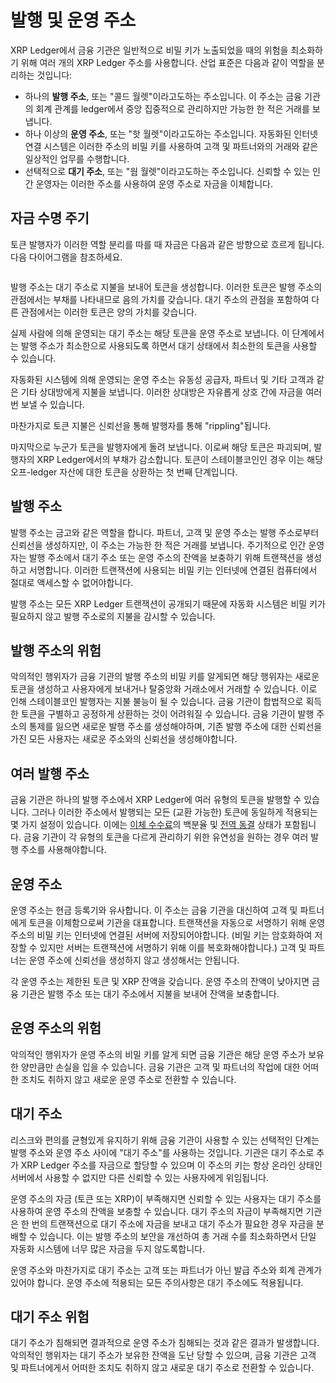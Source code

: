 # 발행 및 운영 주소

XRP Ledger에서 금융 기관은 일반적으로 비밀 키가 노출되었을 때의 위험을 최소화하기 위해 여러 개의 XRP Ledger 주소를 사용합니다. 산업 표준은 다음과 같이 역할을 분리하는 것입니다:

* 하나의 **발행 주소**, 또는 "콜드 월렛"이라고도하는 주소입니다. 이 주소는 금융 기관의 회계 관계를 ledger에서 중앙 집중적으로 관리하지만 가능한 한 적은 거래를 보냅니다.&#x20;
* 하나 이상의 **운영 주소**, 또는 "핫 월렛"이라고도하는 주소입니다. 자동화된 인터넷 연결 시스템은 이러한 주소의 비밀 키를 사용하여 고객 및 파트너와의 거래와 같은 일상적인 업무를 수행합니다.&#x20;
* 선택적으로 **대기 주소**, 또는 "웜 월렛"이라고도하는 주소입니다. 신뢰할 수 있는 인간 운영자는 이러한 주소를 사용하여 운영 주소로 자금을 이체합니다.&#x20;

## 자금 수명 주기

토큰 발행자가 이러한 역할 분리를 따를 때 자금은 다음과 같은 방향으로 흐르게 됩니다. 다음 다이어그램을 참조하세요.

<figure><img src="https://xrpl.org/img/issued-currency-funds-flow.svg" alt=""><figcaption></figcaption></figure>

발행 주소는 대기 주소로 지불을 보내어 토큰을 생성합니다. 이러한 토큰은 발행 주소의 관점에서는 부채를 나타내므로 음의 가치를 갖습니다. 대기 주소의 관점을 포함하여 다른 관점에서는 이러한 토큰은 양의 가치를 갖습니다.

실제 사람에 의해 운영되는 대기 주소는 해당 토큰을 운영 주소로 보냅니다. 이 단계에서는 발행 주소가 최소한으로 사용되도록 하면서 대기 상태에서 최소한의 토큰을 사용할 수 있습니다.

자동화된 시스템에 의해 운영되는 운영 주소는 유동성 공급자, 파트너 및 기타 고객과 같은 기타 상대방에게 지불을 보냅니다. 이러한 상대방은 자유롭게 상호 간에 자금을 여러 번 보낼 수 있습니다.

마찬가지로 토큰 지불은 신뢰선을 통해 발행자를 통해 "rippling"됩니다.

마지막으로 누군가 토큰을 발행자에게 돌려 보냅니다. 이로써 해당 토큰은 파괴되며, 발행자의 XRP Ledger에서의 부채가 감소합니다. 토큰이 스테이블코인인 경우 이는 해당 오프-ledger 자산에 대한 토큰을 상환하는 첫 번째 단계입니다.

## 발행 주소&#x20;

발행 주소는 금고와 같은 역할을 합니다. 파트너, 고객 및 운영 주소는 발행 주소로부터 신뢰선을 생성하지만, 이 주소는 가능한 한 적은 거래를 보냅니다. 주기적으로 인간 운영자는 발행 주소에서 대기 주소 또는 운영 주소의 잔액을 보충하기 위해 트랜잭션을 생성하고 서명합니다. 이러한 트랜잭션에 사용되는 비밀 키는 인터넷에 연결된 컴퓨터에서 절대로 액세스할 수 없어야합니다.

발행 주소는 모든 XRP Ledger 트랜잭션이 공개되기 때문에 자동화 시스템은 비밀 키가 필요하지 않고 발행 주소로의 지불을 감시할 수 있습니다.

## 발행 주소의 위험&#x20;

악의적인 행위자가 금융 기관의 발행 주소의 비밀 키를 알게되면 해당 행위자는 새로운 토큰을 생성하고 사용자에게 보내거나 탈중앙화 거래소에서 거래할 수 있습니다. 이로 인해 스테이블코인 발행자는 지불 불능이 될 수 있습니다. 금융 기관이 합법적으로 획득 한 토큰을 구별하고 공정하게 상환하는 것이 어려워질 수 있습니다. 금융 기관이 발행 주소의 통제를 잃으면 새로운 발행 주소를 생성해야하며, 기존 발행 주소에 대한 신뢰선을 가진 모든 사용자는 새로운 주소와의 신뢰선을 생성해야합니다.

## 여러 발행 주소&#x20;

금융 기관은 하나의 발행 주소에서 XRP Ledger에 여러 유형의 토큰을 발행할 수 있습니다. 그러나 이러한 주소에서 발행되는 모든 (교환 가능한) 토큰에 동일하게 적용되는 몇 가지 설정이 있습니다. 이에는 [이체 수수료](undefined-2.md)의 백분율 및 [전역 동결](undefined-1/) 상태가 포함됩니다. 금융 기관이 각 유형의 토큰을 다르게 관리하기 위한 유연성을 원하는 경우 여러 발행 주소를 사용해야합니다.

## 운영 주소&#x20;

운영 주소는 현금 등록기와 유사합니다. 이 주소는 금융 기관을 대신하여 고객 및 파트너에게 토큰을 이체함으로써 기관을 대표합니다. 트랜잭션을 자동으로 서명하기 위해 운영 주소의 비밀 키는 인터넷에 연결된 서버에 저장되어야합니다. (비밀 키는 암호화하여 저장할 수 있지만 서버는 트랜잭션에 서명하기 위해 이를 복호화해야합니다.) 고객 및 파트너는 운영 주소에 신뢰선을 생성하지 않고 생성해서는 안됩니다.

각 운영 주소는 제한된 토큰 및 XRP 잔액을 갖습니다. 운영 주소의 잔액이 낮아지면 금융 기관은 발행 주소 또는 대기 주소에서 지불을 보내어 잔액을 보충합니다.

## 운영 주소의 위험&#x20;

악의적인 행위자가 운영 주소의 비밀 키를 알게 되면 금융 기관은 해당 운영 주소가 보유한 양만큼만 손실을 입을 수 있습니다. 금융 기관은 고객 및 파트너의 작업에 대한 어떠한 조치도 취하지 않고 새로운 운영 주소로 전환할 수 있습니다.

## 대기 주소&#x20;

리스크와 편의를 균형있게 유지하기 위해 금융 기관이 사용할 수 있는 선택적인 단계는 발행 주소와 운영 주소 사이에 "대기 주소"를 사용하는 것입니다. 기관은 대기 주소로 추가 XRP Ledger 주소를 자금으로 할당할 수 있으며 이 주소의 키는 항상 온라인 상태인 서버에서 사용할 수 없지만 다른 신뢰할 수 있는 사용자에게 위임됩니다.

운영 주소의 자금 (토큰 또는 XRP)이 부족해지면 신뢰할 수 있는 사용자는 대기 주소를 사용하여 운영 주소의 잔액을 보충할 수 있습니다. 대기 주소의 자금이 부족해지면 기관은 한 번의 트랜잭션으로 대기 주소에 자금을 보내고 대기 주소가 필요한 경우 자금을 분배할 수 있습니다. 이는 발행 주소의 보안을 개선하여 총 거래 수를 최소화하면서 단일 자동화 시스템에 너무 많은 자금을 두지 않도록합니다.

운영 주소와 마찬가지로 대기 주소는 고객 또는 파트너가 아닌 발급 주소와 회계 관계가 있어야 합니다. 운영 주소에 적용되는 모든 주의사항은 대기 주소에도 적용됩니다.

## 대기 주소 위험&#x20;

대기 주소가 침해되면 결과적으로 운영 주소가 침해되는 것과 같은 결과가 발생합니다. 악의적인 행위자는 대기 주소가 보유한 잔액을 도난 당할 수 있으며, 금융 기관은 고객 및 파트너에게서 어떠한 조치도 취하지 않고 새로운 대기 주소로 전환할 수 있습니다.
